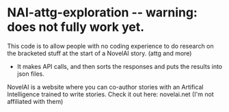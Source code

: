 # NAI-attg-exploration -- warning: does not fully work yet.
 This code is to allow people with no coding experience to do research on the bracketed stuff at the start of a NovelAI story. (attg and more) 
 - It makes API calls, and then sorts the responses and puts the results into json files.
 
 NovelAI is a website where you can co-author stories with an Artifical Intelligence trained to write stories. Check it out here: novelai.net  (I'm not affiliated with them)